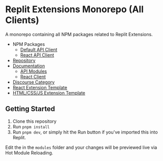 # Replit Extensions Monorepo (All Clients)

A monorepo containing all NPM packages related to Replit Extensions.

- NPM Packages
  - [Default API Client](https://www.npmjs.com/package/@replit/extensions)
  - [React API Client](https://www.npmjs.com/package/@replit/extensions-react)
- [Repository](https://github.com/replit/extensions)
- [Documentation](https://docs.replit.com/extensions)
  - [API Modules](https://docs.replit.com/extensions/category/api-reference)
  - [React Client](https://docs.replit.com/extensions/category/react)
- [Discourse Category](https://ask.replit.com/c/extensions)
- [React Extension Template](https://replit.com/@replit/React-Extension?v=1)
- [HTML/CSS/JS Extension Template](https://replit.com/@replit/HTMLCSSJS-Extension?v=1)

## Getting Started

1. Clone this repository
2. Run `pnpm install`
3. Run `pnpm dev`, or simply hit the Run button if you've imported this into Replit.

Edit the in the `modules` folder and your changes will be previewed live via Hot Module Reloading.
